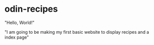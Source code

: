 # odin-recipes 

"Hello, World!"

"I am going to be making my first basic website to display recipes and a index page"


